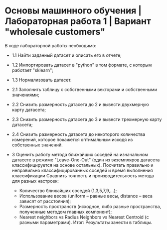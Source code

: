 # Основы машинного обучения | Лабораторная работа 1 | Вариант "wholesale customers"

В ходе лабораторной работы необходимо:
- 1.1 Найти заданный датасет и описать его в отчете;
- 1.2 Импортировать датасет в "python" в том формате, с которым работает "sklearn";
- 1.3 Нормализовать датасет.

- 2.1 Заполнить таблицу с собственными векторами и собственными значениями;
- 2.2 Снизить размерность датасета до 2 и вывести двухмерную карту датасета;
- 2.3 Снизить размерность датасета до 3 и вывести трехмерную карту датасета;
- 2.4 Снизить размерность датасета до некоторого количества измерений, которое покажется оптимальным исходя из собственных значений.

- 3   Оценить работу метода ближайших соседей на изначальном датасете в режиме "Leave-One-Out" (один из экземпляров датасета классифицируется на основе остальных). Посчитать правильно и неправильно классифицированных соседей и время выполнения классификации
    Сравнить точность и производительность метода для разных настроек:
    - Количество ближайших соседей (1,3,5,7,9,...);
    - Использование весов (uniform – равные весы, distance – веса зависят от расстояния);
    - Размерность пространств (исходное, либо разные пространства, полученные методом главных компонент);
    - Nearest neighbors vs Radius Neighbors vs Nearest Centroid (с разными параметрами).
Итог: Результаты занести в таблицы.
